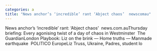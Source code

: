 ```yaml
---
categories: a
title: "News anchor’s ‘incredible’ rant ‘Abject chaos’  newscomau"
---
```

News anchor’s ‘incredible’ rant: ‘Abject chaos’&nbsp;&nbsp;news.com.auThursday briefing: Every agonising twist of a day of chaos in Westminster&nbsp;&nbsp;The GuardianLondon Playbook: Liz on the brink — Home truths — Manmade earthquake&nbsp;&nbsp;POLITICO EuropeLiz Truss, Ukraine, Padres, student lo